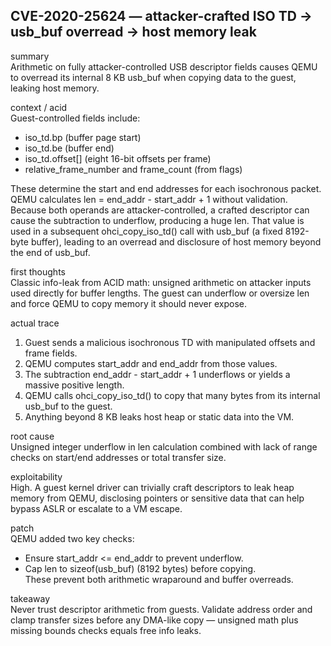 ## CVE-2020-25624 — attacker-crafted ISO TD → usb_buf overread → host memory leak

summary  
Arithmetic on fully attacker-controlled USB descriptor fields causes QEMU to overread its internal 8 KB usb_buf when copying data to the guest, leaking host memory.

context / acid  
Guest-controlled fields include:  
- iso_td.bp (buffer page start)  
- iso_td.be (buffer end)  
- iso_td.offset[] (eight 16-bit offsets per frame)  
- relative_frame_number and frame_count (from flags)  

These determine the start and end addresses for each isochronous packet. QEMU calculates len = end_addr - start_addr + 1 without validation. Because both operands are attacker-controlled, a crafted descriptor can cause the subtraction to underflow, producing a huge len. That value is used in a subsequent ohci_copy_iso_td() call with usb_buf (a fixed 8192-byte buffer), leading to an overread and disclosure of host memory beyond the end of usb_buf.

first thoughts  
Classic info-leak from ACID math: unsigned arithmetic on attacker inputs used directly for buffer lengths. The guest can underflow or oversize len and force QEMU to copy memory it should never expose.

actual trace  
1. Guest sends a malicious isochronous TD with manipulated offsets and frame fields.  
2. QEMU computes start_addr and end_addr from those values.  
3. The subtraction end_addr - start_addr + 1 underflows or yields a massive positive length.  
4. QEMU calls ohci_copy_iso_td() to copy that many bytes from its internal usb_buf to the guest.  
5. Anything beyond 8 KB leaks host heap or static data into the VM.

root cause  
Unsigned integer underflow in len calculation combined with lack of range checks on start/end addresses or total transfer size.

exploitability  
High. A guest kernel driver can trivially craft descriptors to leak heap memory from QEMU, disclosing pointers or sensitive data that can help bypass ASLR or escalate to a VM escape.

patch  
QEMU added two key checks:  
- Ensure start_addr <= end_addr to prevent underflow.  
- Cap len to sizeof(usb_buf) (8192 bytes) before copying.  
These prevent both arithmetic wraparound and buffer overreads.

takeaway  
Never trust descriptor arithmetic from guests. Validate address order and clamp transfer sizes before any DMA-like copy — unsigned math plus missing bounds checks equals free info leaks.

